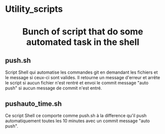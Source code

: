 # Utility_scripts
<h1 align="center"> Bunch of script that do some automated task in the shell </h1>

<h2>push.sh</h2> Script Shell qui automatise les commandes git en demandant les fichiers et le message si ceux-ci sont valides.
Il retourne un message d'erreur et arrête le script si aucun fichier n'est rentré et envoi le commit message "auto push"
si aucun message de commit n'est entré.

<h2>pushauto_time.sh</h2> Ce script Shell ce comporte comme push.sh à la difference qu'il push automatiquement toutes les 10 minutes avec un commit message "auto push".

